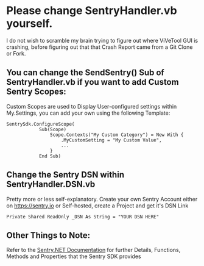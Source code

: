 ﻿# Please change SentryHandler.vb yourself. 

I do not wish to scramble my brain trying to figure out where ViVeTool GUI is crashing, before figuring out that that Crash Report came from a Git Clone or Fork.

## You can change the SendSentry() Sub of SentryHandler.vb if you want to add Custom Sentry Scopes:

Custom Scopes are used to Display User-configured settings within My.Settings, you can add your own using the following Template:

```vbnet
SentrySdk.ConfigureScope(
            Sub(Scope)
                Scope.Contexts("My Custom Category") = New With {
                    .MyCustomSetting = "My Custom Value",
                    ...
                }
            End Sub)
```

## Change the Sentry DSN within SentryHandler.DSN.vb

Pretty more or less self-explanatory. Create your own Sentry Account either on https://sentry.io or Self-hosted, create a Project and get it's DSN Link

```vbnet
Private Shared ReadOnly _DSN As String = "YOUR DSN HERE"
```

## Other Things to Note:

Refer to the [Sentry.NET Documentation](https://docs.sentry.io/platforms/dotnet/) for further Details, Functions, Methods and Properties that the Sentry SDK provides
